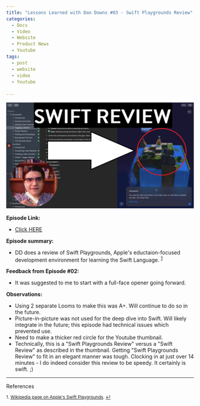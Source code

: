 ```yaml
---
title: "Lessons Learned with Dan Downs #03 - Swift Playgrounds Review"
categories:
  - Docs
  - Video
  - Website
  - Product News
  - Youtube
tags:
  - post
  - website
  - video
  - Youtube

---
```


[![foo](https://github.com/danielrdowns/website/blob/gh-pages/assets/images/thumbnail4.png?raw=true)](https://github.com/danielrdowns/website/blob/gh-pages/assets/images/thumbnail4.png?raw=true)


<b>Episode Link:</b>
- [Click HERE](https://youtu.be/GlBV8-KELl0)

<b>Episode summary:</b>

- DD does a review of Swift Playgrounds, Apple's eductaion-focused development environment for learning the Swift Language. <sup><a href="#fn1" id="ref1">1</a></sup>

<b>Feedback from Episode #02:</b>

- It was suggested to me to start with a full-face opener going forward. 


<b>Observations:</b>

- Using 2 separate Looms to make this was A+. Will continue to do so in the future.
- Picture-in-picture was not used for the deep dive into Swift. Will likely integrate in the future; this episode had technical issues which prevented use.
- Need to make a thicker red circle for the Youtube thumbnail.
- Technically, this is a "Swift Playgrounds Review" versus a "Swift Review" as described in the thumbnail. Getting "Swift Playgrounds Review" to fit in an elegant manner was tough. Clocking in at just over 14 minutes - I do indeed consider this review to be speedy. It certainly is swift. ;)
	

<hr>References

<sup id="fn1">1. [Wikipedia page on Apple's Swift Playgrounds](https://en.wikipedia.org/wiki/Swift_Playgrounds). <a href="#ref1" title="Jump back to Footnote 1">↩</a></sup>

